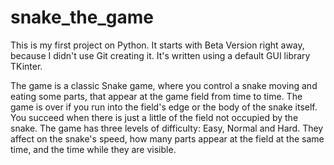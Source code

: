 # snake_the_game
This is my first project on Python. It starts with Beta Version right away, because I didn't use Git creating it.
It's written using a default GUI library TKinter.

The game is a classic Snake game, where you control a snake moving and eating some parts, that appear at the game field from time to time.
The game is over if you run into the field's edge or the body of the snake itself.
You succeed when there is just a little of the field not occupied by the snake.
The game has three levels of difficulty: Easy, Normal and Hard. They affect on the snake's speed, how many parts appear at the field at the same time,
and the time while they are visible.
